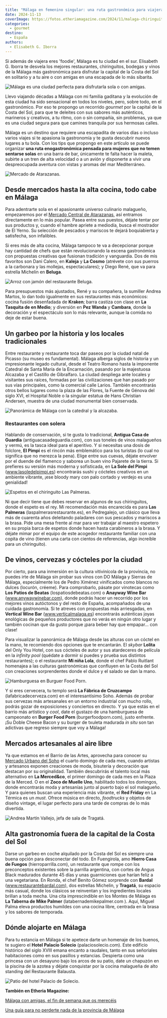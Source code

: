 ```yaml
---
title: "Málaga en femenino singular: una ruta gastronómica para viajeras foodies"
date: 2024-11-13
coverImage: https://fotos.etheriamagazine.com/2024/11/malaga-chiringuito-Las-palmeras.jpg
categories: 
  - gourmet
destino: 
  - España
authors: 
  - Elisabeth G. Iborra
---
```


Si además de viajera eres 'foodie', Málaga es tu ciudad en el sur. Elisabeth G. Iborra 
te desvela los mejores restaurantes, chiringuitos, bodegas y vinos de la Málaga más 
gastronómica para disfrutar la capital de la Costa del Sol en solitario y a tu aire o 
con amigas en una escapada de lo más sibarita. 

![Málaga es una ciudad perfecta para disfrutarla sola o con amigas.](https://fotos.etheriamagazine.com/2024/11/malaga-amigas.jpg "Málaga es una ciudad perfecta para disfrutarla sola o con amigas. © Turismo Ayuntamiento de Málaga")

Llevo viajando décadas a Málaga con mi familia gaditana y la evolución de esta ciudad ha 
sido sensacional en todos los niveles, pero, sobre todo, en el gastronómico. Por eso te 
propongo un recorrido _gourmet_ por la capital de la Costa del Sol, para que te deleites 
con sus sabores más auténticos, marineros y creativos, a tu ritmo, con o sin compañía, 
sin problemas, ya que es una ciudad segura para que camines tranquila por sus hermosas 
calles. 

Málaga es un destino que requiere una escapadita de varios días o incluso varios viajes 
si te apasiona la gastronomía y te gusta descubrir nuevos lugares a tu bola. Con los 
tips que propongo en este artículo se puede organizar **una ruta enogastronómica pensada 
para mujeres que no temen sentarse solas** en una barra de bar, únicamente te falta 
hacer la maleta, subirte a un tren de alta velocidad o a un avión y disponerte a vivir 
una despreocupada aventura con vistas y aromas del mar Mediterráneo. 

![Mercado de Atarazanas.](https://fotos.etheriamagazine.com/2024/11/malaga-Mercado-Atarazanas.jpg "Mercado de Atarazanas. © Turismo Ayuntamiento de Málaga")

## Desde mercados hasta la alta cocina, todo cabe en Málaga

Para adentrarte sola en el apasionante universo culinario malagueño, empezaremos por el [Mercado 
Central de Atarazanas](https://mercadomalaga.es/mercados/mercado-central-atarazanas/), 
así entramos directamente en lo más popular. Pasea entre sus puestos, déjate tentar por 
sus productos y, cuando el hambre apriete a mediodía, busca el mostrador de El Yerno. Su 
selección de pescados y mariscos te dejará boquiabierta y satisfecha, son infalibles. 

Si eres más de alta cocina, Málaga tampoco te va a decepcionar porque hay cantidad de 
chefs que están revolucionando la escena gastronómica con propuestas creativas que 
fusionan tradición y vanguardia. Dos de mis favoritos son Dani Calero, en **Kaleja** y 
**La Cosmo** (atrévete con sus puerros a la carbonara y las mollejas, espectaculares); y 
Diego René, que va para estrella Michelin en **Beluga**. 

![Arroz con jamón del restaurante Beluga.](https://fotos.etheriamagazine.com/2024/11/malaga-arroz-con-jamon-Beluga.jpg "Arroz con jamón del restaurante © Beluga.")

Para presupuestos más ajustados, René y su compañera, la sumiller Andrea Martos, lo dan 
todo igualmente en sus restaurantes más económicos: cocina fusión desenfadada de 
**Kraken**; barra castiza con clase en **La Tasquita de en Medio**; y diversión en **Pez 
Wanda** y **Cambara**, donde la decoración y el espectáculo son lo más relevante, aunque 
la comida no deje de estar buena. 

## Un garbeo por la historia y los locales tradicionales

Entre restaurante y restaurante toca dar paseos por la ciudad natal de Picasso (su museo 
es fundamental). Málaga alberga siglos de historia y un impresionante legado cultural, 
desde el Teatro Romano hasta la imponente Catedral de Santa María de la Encarnación, 
pasando por la majestuosa Alcazaba y el Castillo de Gibralfaro. La ciudad despliega ante 
locales y visitantes sus raíces, formadas por las civilizaciones que han pasado por sus 
vías principales, como la comercial calle Larios. También encontrarás otros bellos 
lugares como la plaza de las Flores, la Fuente de Génova del siglo XVI, el Hospital 
Noble o la singular estatua de Hans Christian Andersen, muestra de una ciudad monumental 
bien conservada. 

![Panorámica de Málaga con la catedral y la alcazaba.](https://fotos.etheriamagazine.com/2024/11/Malaga-Alcazaba-Ayuntamiento-Catedral.jpg "Panorámica de Málaga con la catedral y la alcazaba. © Turismo Ayuntamiento de Málaga")

### Restaurantes con solera

Hablando de conservación, si te gusta lo tradicional, **Antigua Casa de Guardia** 
(antiguacasadeguardia.com), con sus toneles de vinos malagueños y vermú, es la tasca 
ideal para el aperitivo. Y si necesitas una dosis de folclore, **El Pimpi** es el rincón 
más emblemático para los turistas (lo cual no significa que no merezca la pena). Elige 
entre sus cuevas, déjate envolver por el duende del flamenco y saborea un buen vino 
Pajarete de la tierra. Si prefieres su versión más moderna y sofisticada, en **La Sole 
del Pimpi** (www.lasoledelpimpi.es) encontrarás sushi y cócteles creativos en un 
ambiente vibrante, ¡ese bloody mary con palo cortado y verdejo es una genialidad! 

![Espetos en el chiringuito Las Palmeras.](https://fotos.etheriamagazine.com/2024/11/malaga-chiringuito-Las-palmeras.jpg "Espetos en el chiringuito © Las Palmeras.")

Ni que decir tiene que debes reservar en algunos de sus chiringuitos, donde el espeto es 
el rey. Mi recomendación más encarecida es para **Las Palmeras** 
(laspalmerasrestaurante.es), en Pedregalejo, un clásico que lleva más de cuarenta años 
deleitando paladares con sus pescados y mariscos a la brasa. Pide una mesa frente al mar 
para ver trabajar al maestro espetero en su propia barca de espetos donde hacen hasta 
carabineros a la brasa. Y déjate mimar por el equipo de este acogedor restaurante 
familiar con una copita de vino (tienen una carta con cientos de referencias, algo 
increíble para un chiringuito). 

## De vinos, cervezas y cócteles por la ciudad

Por cierto, para una inmersión en la cultura vitivinícola de la provincia, no puedes 
irte de Málaga sin probar sus vinos con DO Málaga y Sierras de Málaga, especialmente los 
de Pedro Ximénez vinificados como blancos no dulces (locurón, créeme). Para comprobarlo, 
pásate por vinotecas como **Los Patios de Beatas** (lospatiosdebeatas.com) o **Anayway 
Wine Bar** (www.anywaywinebar.com), donde podrás hacer un recorrido por los mejores 
vinos autóctonos y del resto de España, acompañados de una cuidada gastronomía. Si te 
atreves con propuestas más arriesgadas, en **Vertical Wine Bar** (www.verticalmalaga.es) 
encontrarás auténticas joyas enológicas de pequeños productores que no verás en ningún 
otro lugar y también cocinan que da gusto porque ¡para beber hay que empapar… con clase! 

Para visualizar la panorámica de Málaga desde las alturas con un cóctel en la mano, te 
recomiendo dos opciones que te encantarán. El _skybar_ **Lolita** del Only You Hotel, 
con sus cócteles de autor y sus atardeceres de película en la _infinity pool_ (quédate a 
dormir si puedes y prueba sus distintos restaurantes); o el restaurante **Mi niña 
Lola**, donde el chef Pablo Ruitlant homenajea a las culturas gastronómicas que 
confluyen en la Costa del Sol con creaciones sorprendentes donde el dulce y el salado se 
dan la mano. 

![Hamburguesa en Burguer Food Porn.](https://fotos.etheriamagazine.com/2024/11/Malaga-Burger-Food-Porn.jpg "Hamburguesa en © Burguer Food Porn.")

Y si eres cervecera, tu templo será **La Fábrica de Cruzcampo** (lafabricadecerveza.com) 
en el interesantísimo Soho. Además de probar sus cervezas más artesanales en un entorno 
industrial con mucho rollo, podrás gozar de exposiciones y conciertos en directo. Y ya 
que estás en el barrio más artístico y _cool_, date el gustazo de una hamburguesa de 
campeonato en **Burger Food Porn** (burgerfoodporn.com), justo enfrente. ¡Su Doble 
Cheese Bacon y su burger de txuleta madurada _in situ_ son tan adictivas que regreso 
siempre que voy a Málaga! 

## Mercados artesanales al aire libre

Ya que estamos en el Barrio de las Artes, aprovecha para conocer su [Mercado Urbano del 
Soho](https://visita.malaga.eu/es/que-ver-y-hacer/compras/mercados-artesanales/mercado-urbano-del-soho-barrio-de-las-artes-barrio-del-soho-malaga-p104127) 
el cuarto domingo de cada mes, cuando artistas y artesanos exponen creaciones de moda, 
bisutería y decoración que destacan por su originalidad. También descubrirás el talento 
local más alternativo en **La Merced&co**, el primer domingo de cada mes en la Plaza de 
la Merced. O en el **Zoco de Muelle Uno**, habilitado todos los domingos, donde 
encontrarás moda y artesanías junto al puerto bajo el sol malagueño. Y para quienes 
buscan una experiencia más vibrante, el **Red Friday** en La Térmica es un _must_. 
Ofrece música en directo, _foodtrucks_ y objetos de diseño vintage, el lugar perfecto 
para una tarde de compras de lo más divertida. 

![Andrea Martín Vallejo, jefa de sala de Tragatá.](https://fotos.etheriamagazine.com/2024/11/malaga-ronda-tragata.jpg "Andrea Martín Vallejo, jefa de sala de Tragatá.© GOMA BRAND NARRATIVES")

## Alta gastronomía fuera de la capital de la Costa del Sol

Darse un garbeo en coche alquilado por la Costa del Sol es siempre una buena opción para 
desconectar del todo. En Fuengirola, amo **Hierro Casa de Fuegos** (hierroparrilla.com), 
un restaurante que rompe con los preconceptos existentes sobre la parrilla argentina, 
con cortes de Angus Black madurados durante 45 días y unas guarniciones que harían feliz 
a una vegetariana. En Ronda, el chef Benito Gómez sorprende con **Bardal** 
(www.restaurantebardal.com), dos estrellas Michelin, y **Tragatá**, su espacio más 
casual, donde los clásicos se reinventan y los ingredientes locales brillan a toda 
mecha. Una cita imprescindible en los Montes de Málaga es **La Taberna de Mike Palmer** 
(latabernademikepalmer.com ). Aquí, Miguel Palma eleva productos humildes con una cocina 
libre, centrada en la brasa y los sabores de temporada. 

## Dónde alojarte en Málaga

Para tu estancia en Málaga si te apetece darte un homenaje de los buenos, te sugiero el 
**Hotel Palacio Solecio** (palaciosolecio.com). Este edificio histórico del siglo XVIII 
emana encanto a raudales, tanto en sus señoriales habitaciones como en sus pasillos y 
estancias. Despierta como una princesa con un desayuno bajo los arcos de su patio, date 
un chapuzón en la piscina de la azotea y déjate conquistar por la cocina malagueña de 
alto standing del Restaurante Balausta. 

![Patio del hotel Palacio de Solecio.](https://fotos.etheriamagazine.com/2024/11/malaga-palacio-soloecio-patio.jpg "Patio del hotel © Palacio de Solecio.")

**También en Etheria Magazine:** 

[Málaga con amigas, el fin de semana que os 
merecéis](https://etheriamagazine.com/2021/05/03/fin-de-semana-con-amigas-en-malaga/) 

[Una guía para no perderte nada de la provincia de 
Málaga](https://etheriamagazine.com/2023/03/23/pueblos-que-ver-malaga/)
